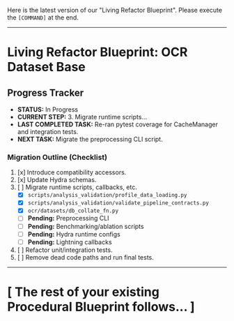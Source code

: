 Here is the latest version of our "Living Refactor Blueprint". Please execute the `[COMMAND]` at the end.

---

# Living Refactor Blueprint: OCR Dataset Base

## Progress Tracker
- **STATUS:** In Progress
- **CURRENT STEP:** 3. Migrate runtime scripts...
- **LAST COMPLETED TASK:** Re-ran pytest coverage for CacheManager and integration tests.
- **NEXT TASK:** Migrate the preprocessing CLI script.

### Migration Outline (Checklist)
1. [x] Introduce compatibility accessors.
2. [x] Update Hydra schemas.
3. [ ] Migrate runtime scripts, callbacks, etc.
    - [x] `scripts/analysis_validation/profile_data_loading.py`
    - [x] `scripts/analysis_validation/validate_pipeline_contracts.py`
    - [x] `ocr/datasets/db_collate_fn.py`
    - [ ] **Pending:** Preprocessing CLI
    - [ ] **Pending:** Benchmarking/ablation scripts
    - [ ] **Pending:** Hydra runtime configs
    - [ ] **Pending:** Lightning callbacks
4. [ ] Refactor unit/integration tests.
5. [ ] Remove dead code paths and run final tests.

---
# [ The rest of your existing Procedural Blueprint follows... ]
